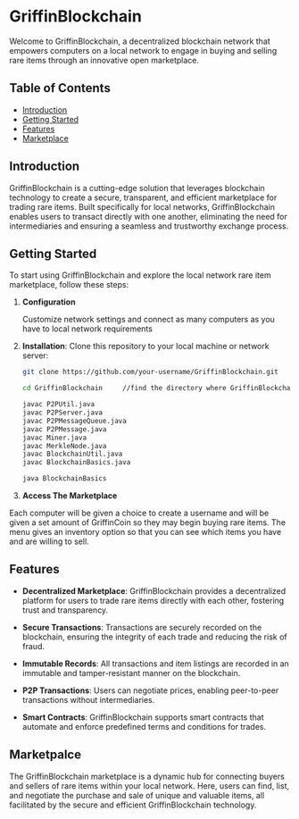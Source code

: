 # GriffinBlockchain

Welcome to GriffinBlockchain, a decentralized blockchain network that empowers computers on a local network to engage in buying and selling rare items through an innovative open marketplace.

## Table of Contents

- [Introduction](#introduction)
- [Getting Started](#getting-started)
- [Features](#features)
- [Marketplace](#marketplace)

## Introduction

GriffinBlockchain is a cutting-edge solution that leverages blockchain technology to create a secure, transparent, and efficient marketplace for trading rare items. Built specifically for local networks, GriffinBlockchain enables users to transact directly with one another, eliminating the need for intermediaries and ensuring a seamless and trustworthy exchange process.

## Getting Started

To start using GriffinBlockchain and explore the local network rare item marketplace, follow these steps:

1. **Configuration**

   Customize network settings and connect as many computers as you have to local network requirements

   
2. **Installation**: Clone this repository to your local machine or network server:

   ```bash
   git clone https://github.com/your-username/GriffinBlockchain.git

   cd GriffinBlockchain     //find the directory where GriffinBlockchain program exists on your computer and add the path before .../.../GriffinBlockchain

   javac P2PUtil.java
   javac P2PServer.java
   javac P2PMessageQueue.java
   javac P2PMessage.java
   javac Miner.java
   javac MerkleNode.java
   javac BlockchainUtil.java
   javac BlockchainBasics.java

   java BlockchainBasics

3. **Access The Marketplace**

  Each computer will be given a choice to create a username and will be given a set amount of GriffinCoin so they may begin buying rare items. The menu gives an inventory option so that you can see which items you have and are willing to sell.
  
    
## Features

- **Decentralized Marketplace**: GriffinBlockchain provides a decentralized platform for users to trade rare items directly with each other, fostering trust and transparency.

- **Secure Transactions**: Transactions are securely recorded on the blockchain, ensuring the integrity of each trade and reducing the risk of fraud.

- **Immutable Records**: All transactions and item listings are recorded in an immutable and tamper-resistant manner on the blockchain.

- **P2P Transactions**: Users can negotiate prices, enabling peer-to-peer transactions without intermediaries.

- **Smart Contracts**: GriffinBlockchain supports smart contracts that automate and enforce predefined terms and conditions for trades.


## Marketpalce
   The GriffinBlockchain marketplace is a dynamic hub for connecting buyers and sellers of rare items within your local network. Here, users can find, list, and negotiate the purchase and sale of unique and valuable items, all facilitated by the secure and efficient GriffinBlockchain technology.
